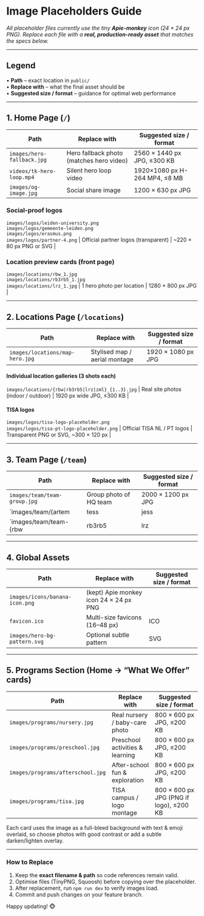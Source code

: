 # Image Placeholders Guide  
_All placeholder files currently use the tiny **Apie-monkey** icon (24 × 24 px PNG). Replace each file with a **real, production-ready asset** that matches the specs below._

---

## Legend  
• **Path** – exact location in `public/`  
• **Replace with** – what the final asset should be  
• **Suggested size / format** – guidance for optimal web performance  

---

## 1. Home Page (`/`)
| Path | Replace with | Suggested size / format |
|------|--------------|-------------------------|
`images/hero-fallback.jpg` | Hero fallback photo (matches hero video) | 2560 × 1440 px JPG, ≤300 KB |
`videos/tk-hero-loop.mp4` | Silent hero loop video | 1920×1080 px H-264 MP4, ≤8 MB |
`images/og-image.jpg` | Social share image | 1200 × 630 px JPG |
### Social-proof logos
`images/logos/leiden-university.png`  
`images/logos/gemeente-leiden.png`  
`images/logos/erasmus.png`  
`images/logos/partner-4.png` | Official partner logos (transparent) | ~220 × 80 px PNG or SVG |

### Location preview cards (front page)
`images/locations/rbw_1.jpg`  
`images/locations/rb3rb5_1.jpg`  
`images/locations/lrz_1.jpg` | 1 hero photo per location | 1280 × 800 px JPG |

---

## 2. Locations Page (`/locations`)
| Path | Replace with | Suggested size / format |
|------|--------------|-------------------------|
`images/locations/map-hero.jpg` | Stylised map / aerial montage | 1920 × 1080 px JPG |
#### Individual location galleries (3 shots each)
`images/locations/{rbw|rb3rb5|lrz|zml}_{1..3}.jpg` | Real site photos (indoor / outdoor) | 1920 px wide JPG, ≤300 KB |
#### TISA logos
`images/logos/tisa-logo-placeholder.png`  
`images/logos/tisa-pt-logo-placeholder.png` | Official TISA NL / PT logos | Transparent PNG or SVG, ~300 × 120 px |

---

## 3. Team Page (`/team`)
| Path | Replace with | Suggested size / format |
|------|--------------|-------------------------|
`images/team/team-group.jpg` | Group photo of HQ team | 2000 × 1200 px JPG |
`images/team/{artem|tess|jess|meral|antonela|pamela|svetlana|sofia}.jpg` | Individual headshots | 600 × 800 px JPG, ≤120 KB |
`images/team/team-{rbw|rb3rb5|lrz|zml}.jpg` | Crew photo per location | 1600 × 1000 px JPG |

---

## 4. Global Assets
| Path | Replace with | Suggested size / format |
|------|--------------|-------------------------|
`images/icons/banana-icon.png` | (kept) Apie monkey icon 24 × 24 px PNG |
`favicon.ico` | Multi-size favicons (16–48 px) | ICO |
`images/hero-bg-pattern.svg` | Optional subtle pattern | SVG |

---

## 5. Programs Section (Home → “What We Offer” cards)
| Path | Replace with | Suggested size / format |
|------|--------------|-------------------------|
`images/programs/nursery.jpg` | Real nursery / baby-care photo | 800 × 600 px JPG, ≤200 KB |
`images/programs/preschool.jpg` | Preschool activities & learning | 800 × 600 px JPG, ≤200 KB |
`images/programs/afterschool.jpg` | After-school fun & exploration | 800 × 600 px JPG, ≤200 KB |
`images/programs/tisa.jpg` | TISA campus / logo montage | 800 × 600 px JPG (PNG if logo), ≤200 KB |

Each card uses the image as a full-bleed background with text & emoji overlaid, so choose photos with good contrast or add a subtle darken/lighten overlay.

---

### How to Replace
1. Keep the **exact filename & path** so code references remain valid.  
2. Optimise files (TinyPNG, Squoosh) before copying over the placeholder.  
3. After replacement, run `npm run dev` to verify images load.  
4. Commit and push changes on your feature branch.  

Happy updating! 🐵
